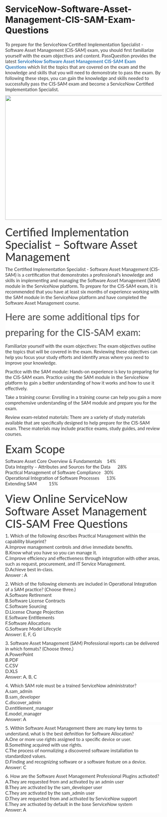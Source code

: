 # ServiceNow-Software-Asset-Management-CIS-SAM-Exam-Questions
<p>
	<span style="font-size:12px;font-weight:normal;">
	<p style="box-sizing:border-box;margin-top:0px;margin-bottom:10px;color:#333333;font-family:Lato;font-size:15px;white-space:normal;background-color:#FFFFFF;">
		To prepare for the ServiceNow Certified Implementation Specialist - Software Asset Management (CIS-SAM) exam, you should first familiarize yourself with the exam objectives and content. PassQuestion provides the latest&nbsp;<span style="box-sizing:border-box;font-weight:700;"><a href="https://www.passquestion.com/cis-sam.html" style="box-sizing:border-box;background-color:transparent;color:#337AB7;text-decoration-line:none;">ServiceNow Software Asset Management CIS-SAM Exam Questions</a></span>&nbsp;which list the topics that are covered on the exam and the knowledge and skills that you will need to demonstrate to pass the exam. By following these steps, you can gain the knowledge and skills needed to successfully pass the CIS-SAM exam and become a ServiceNow Certified Implementation Specialist.
	</p>
	<p style="box-sizing:border-box;margin-top:0px;margin-bottom:10px;color:#333333;font-family:Lato;font-size:15px;white-space:normal;background-color:#FFFFFF;">
		<img alt="" src="https://www.passquestion.com/uploads/pqcom/images/20230109/083f068e4f70943aa349180aa5f82297.png" style="box-sizing:border-box;vertical-align:middle;max-width:100%;height:399px;width:600px;" />
	</p>
	<h1 style="box-sizing:border-box;margin:20px 0px 10px;font-size:36px;font-family:Lato;font-weight:500;line-height:1.1;color:#333333;white-space:normal;background-color:#FFFFFF;">
		Certified Implementation Specialist – Software Asset Management
	</h1>
	<p style="box-sizing:border-box;margin-top:0px;margin-bottom:10px;color:#333333;font-family:Lato;font-size:15px;white-space:normal;background-color:#FFFFFF;">
		The Certified Implementation Specialist - Software Asset Management (CIS-SAM) is a certification that demonstrates a professional's knowledge and skills in implementing and managing the Software Asset Management (SAM) module in the ServiceNow platform. To prepare for the CIS-SAM exam, it is recommended that you have at least six months of experience working with the SAM module in the ServiceNow platform and have completed the Software Asset Management course.
	</p>
	<h2 style="box-sizing:border-box;font-family:Lato;font-weight:500;line-height:50px;color:#505050;margin-top:0px;margin-bottom:10px;font-size:30px;white-space:normal;background-color:#FFFFFF;">
		Here are some additional tips for preparing for the CIS-SAM exam:
	</h2>
	<p style="box-sizing:border-box;margin-top:0px;margin-bottom:10px;color:#333333;font-family:Lato;font-size:15px;white-space:normal;background-color:#FFFFFF;">
		Familiarize yourself with the exam objectives: The exam objectives outline the topics that will be covered in the exam. Reviewing these objectives can help you focus your study efforts and identify areas where you need to improve your knowledge.
	</p>
	<p style="box-sizing:border-box;margin-top:0px;margin-bottom:10px;color:#333333;font-family:Lato;font-size:15px;white-space:normal;background-color:#FFFFFF;">
		Practice with the SAM module: Hands-on experience is key to preparing for the CIS-SAM exam. Practice using the SAM module in the ServiceNow platform to gain a better understanding of how it works and how to use it effectively.
	</p>
	<p style="box-sizing:border-box;margin-top:0px;margin-bottom:10px;color:#333333;font-family:Lato;font-size:15px;white-space:normal;background-color:#FFFFFF;">
		Take a training course: Enrolling in a training course can help you gain a more comprehensive understanding of the SAM module and prepare you for the exam.
	</p>
	<p style="box-sizing:border-box;margin-top:0px;margin-bottom:10px;color:#333333;font-family:Lato;font-size:15px;white-space:normal;background-color:#FFFFFF;">
		Review exam-related materials: There are a variety of study materials available that are specifically designed to help prepare for the CIS-SAM exam. These materials may include practice exams, study guides, and review courses.
	</p>
	<h1 style="box-sizing:border-box;margin:20px 0px 10px;font-size:36px;font-family:Lato;font-weight:500;line-height:1.1;color:#333333;white-space:normal;background-color:#FFFFFF;">
		Exam Scope
	</h1>
	<p style="box-sizing:border-box;margin-top:0px;margin-bottom:10px;color:#333333;font-family:Lato;font-size:15px;white-space:normal;background-color:#FFFFFF;">
		Software Asset Core Overview &amp; Fundamentals &nbsp; &nbsp;14%<br style="box-sizing:border-box;" />
Data Integrity – Attributes and Sources for the Data &nbsp; &nbsp; &nbsp;28%<br style="box-sizing:border-box;" />
Practical Management of Software Compliance &nbsp; 30%<br style="box-sizing:border-box;" />
Operational Integration of Software Processes &nbsp; &nbsp; &nbsp;13%<br style="box-sizing:border-box;" />
Extending SAM &nbsp; &nbsp; &nbsp; &nbsp; &nbsp;15%
	</p>
	<h1 style="box-sizing:border-box;margin:20px 0px 10px;font-size:36px;font-family:Lato;font-weight:500;line-height:1.1;color:#333333;white-space:normal;background-color:#FFFFFF;">
		View Online ServiceNow Software Asset Management CIS-SAM Free Questions
	</h1>
	<p style="box-sizing:border-box;margin-top:0px;margin-bottom:10px;color:#333333;font-family:Lato;font-size:15px;white-space:normal;background-color:#FFFFFF;">
		1. Which of the following describes Practical Management within the capability blueprint?<br style="box-sizing:border-box;" />
A.Improve management controls and drive immediate benefits.<br style="box-sizing:border-box;" />
B.Know what you have so you can manage it.<br style="box-sizing:border-box;" />
C.Improve efficiency and effectiveness through integration with other areas, such as request, procurement, and IT Service Management.<br style="box-sizing:border-box;" />
D.Achieve best in-class.<br style="box-sizing:border-box;" />
Answer : A
	</p>
	<p style="box-sizing:border-box;margin-top:0px;margin-bottom:10px;color:#333333;font-family:Lato;font-size:15px;white-space:normal;background-color:#FFFFFF;">
		2. Which of the following elements are included in Operational Integration of a SAM practice? (Choose three.)<br style="box-sizing:border-box;" />
A.Software Retirement<br style="box-sizing:border-box;" />
B.Software License Contracts<br style="box-sizing:border-box;" />
C.Software Sourcing<br style="box-sizing:border-box;" />
D.License Change Projection<br style="box-sizing:border-box;" />
E.Software Entitlements<br style="box-sizing:border-box;" />
F.Software Allocations<br style="box-sizing:border-box;" />
G.Software Model Lifecycle<br style="box-sizing:border-box;" />
Answer: E, F, G
	</p>
	<p style="box-sizing:border-box;margin-top:0px;margin-bottom:10px;color:#333333;font-family:Lato;font-size:15px;white-space:normal;background-color:#FFFFFF;">
		3. Software Asset Management (SAM) Professional reports can be delivered in which formats? (Choose three.)<br style="box-sizing:border-box;" />
A.PowerPoint<br style="box-sizing:border-box;" />
B.PDF<br style="box-sizing:border-box;" />
C.CSV<br style="box-sizing:border-box;" />
D.XLS<br style="box-sizing:border-box;" />
Answer: A, B, C
	</p>
	<p style="box-sizing:border-box;margin-top:0px;margin-bottom:10px;color:#333333;font-family:Lato;font-size:15px;white-space:normal;background-color:#FFFFFF;">
		4. Which SAM role must be a trained ServiceNow administrator?<br style="box-sizing:border-box;" />
A.sam_admin<br style="box-sizing:border-box;" />
B.sam_developer<br style="box-sizing:border-box;" />
C.discover_admin<br style="box-sizing:border-box;" />
D.entitlement_manager<br style="box-sizing:border-box;" />
E.model_manager<br style="box-sizing:border-box;" />
Answer: A
	</p>
	<p style="box-sizing:border-box;margin-top:0px;margin-bottom:10px;color:#333333;font-family:Lato;font-size:15px;white-space:normal;background-color:#FFFFFF;">
		5. Within Software Asset Management there are many key terms to understand, what is the best definition for Software Allocation?<br style="box-sizing:border-box;" />
A.One or more use rights assigned to a specific device or user.<br style="box-sizing:border-box;" />
B.Something acquired with use rights.<br style="box-sizing:border-box;" />
C.The process of normalizing a discovered software installation to standardized values.<br style="box-sizing:border-box;" />
D.Finding and recognizing software or a software feature on a device.<br style="box-sizing:border-box;" />
Answer: C
	</p>
	<p style="box-sizing:border-box;margin-top:0px;margin-bottom:10px;color:#333333;font-family:Lato;font-size:15px;white-space:normal;background-color:#FFFFFF;">
		6. How are the Software Asset Management Professional Plugins activated?<br style="box-sizing:border-box;" />
A.They are requested from and activated by an admin user<br style="box-sizing:border-box;" />
B.They are activated by the sam_developer user<br style="box-sizing:border-box;" />
C.They are activated by the sam_admin user<br style="box-sizing:border-box;" />
D.They are requested from and activated by ServiceNow support<br style="box-sizing:border-box;" />
E.They are activated by default in the base ServiceNow system<br style="box-sizing:border-box;" />
Answer: A
	</p>
</span>
</p>
<span style="white-space:normal;"></span>
